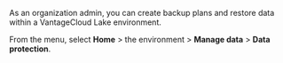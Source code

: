 As an organization admin, you can create backup plans and restore data within a VantageCloud Lake environment.

From the menu, select **Home** > the environment > **Manage data** > **Data protection**.

